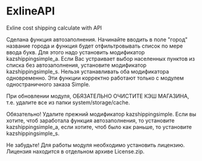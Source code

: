 # ExlineAPI
Exline cost shipping calculate with API

Сделана функция автозаполнения. Начинайте вводить в поле "город"
название города и функция будет отфильтровывать список по мере ввода букв.
Для этого надо установить модификатор kazshippingsimple_a.
Если Вас устраивает выбор населенных пунктов из списка без автозаполнения,
установите модификатор kazshippingsimple_s.
Нельзя устанавливать оба модификатора одновременно.
Эти функции корректно работают только с модулем одностраничного заказа Simple.

При обновлении модуля, ОБЯЗАТЕЛЬНО ОЧИСТИТЕ КЭШ МАГАЗИНА, т.е. удалите все из папки
system/storage/cache.

Обязательно! Удалите прежний модификатор kazshippingsimple. Если вы хотите, чтоб заработала функция 
автозаполнения, то установите kazshippingsimple_a, если хотите, чтоб было как раньше, то установите
kazshippingsimple_s.

Не забудьте! Для работы модуля необходимо установить лицензию. Лицензия находится в отдельном архиве License.zip.
